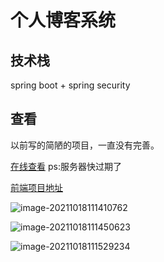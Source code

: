 # 个人博客系统

## 技术栈

spring boot + spring security

## 查看

以前写的简陋的项目，一直没有完善。

[在线查看](http://blog.adxd.top/) ps:服务器快过期了

[前端项目地址](https://github.com/wait-light/changyi-blog-vue)

![image-20211018111410762](https://i.loli.net/2021/10/18/24luhJbLotmDRek.png)

![image-20211018111450623](https://i.loli.net/2021/10/18/BzCWS4qAy6mRKkg.png)

![image-20211018111529234](https://i.loli.net/2021/10/18/BQm759vib3P8fMl.png)
